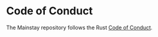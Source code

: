 # Code of Conduct

The Mainstay repository follows the Rust [Code of Conduct](https://www.rust-lang.org/policies/code-of-conduct).
